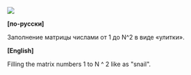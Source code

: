 ![](https://raw.githubusercontent.com/dsiberia9s/ELTEX_School/main/Day%101/4/screenshot.png)

**[по-русски]**

Заполнение матрицы числами от 1 до N^2 в виде «улитки».

**[English]**

Filling the matrix numbers 1 to N ^ 2 like as "snail".